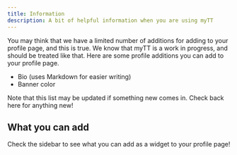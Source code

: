 ```yaml
---
title: Information
description: A bit of helpful information when you are using myTT
---
```


You may think that we have a limited number of additions for adding to your profile page, and this is true. We know that myTT is a work in progress, and should be treated like that. Here are some profile additions you can add to your profile page.

- Bio (uses Markdown for easier writing)
- Banner color

Note that this list may be updated if something new comes in. Check back here for anything new!

## What you can add
Check the sidebar to see what you can add as a widget to your profile page!